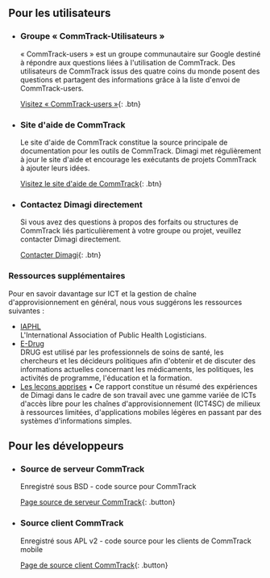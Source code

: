 ## Pour les utilisateurs

- ### Groupe « CommTrack-Utilisateurs »
  
  « CommTrack-users » est un groupe communautaire sur Google destiné à répondre aux questions liées à l'utilisation de CommTrack. Des utilisateurs de CommTrack issus des quatre coins du monde posent des questions et partagent des informations grâce à la liste d'envoi de CommTrack-users.
  
  [Visitez « CommTrack-users »](http://groups.google.com/group/commtrack-users){: .btn}
  
- ### Site d'aide de CommTrack
  
  Le site d'aide de CommTrack constitue la source principale de documentation pour les outils de CommTrack. Dimagi met régulièrement à jour le site d'aide et encourage les exécutants de projets CommTrack à ajouter leurs idées.
  
  [Visitez le site d'aide de CommTrack](http://confluence.dimagi.com/display/commtrack){: .btn}
  
- ### Contactez Dimagi directement
  
  Si vous avez des questions à propos des forfaits ou structures de CommTrack liés particulièrement à votre groupe ou projet, veuillez contacter Dimagi directement.
  
  [Contacter Dimagi](http://www.dimagi.com/collaborate/contact-us/){: .btn}


### Ressources supplémentaires

Pour en savoir davantage sur ICT et la gestion de chaîne d'approvisionnement en général, nous vous suggérons les ressources suivantes :

- [IAPHL](http://iaphl.org/)  
  L'International Association of Public Health Logisticians.
- [E-Drug](http://www.essentialdrugs.org/edrug/)  
  DRUG est utilisé par les professionnels de soins de santé, les chercheurs et les décideurs politiques afin d'obtenir et de discuter des informations actuelles concernant les médicaments, les politiques, les activités de programme, l'éducation et la formation.
- [Les leçons apprises](/static-resources/docs/LMIS/Lessons_Learned.pdf)
  •	Ce rapport constitue un résumé des expériences de Dimagi dans le cadre de son travail avec une gamme variée de ICTs d'accès libre pour les chaînes d'approvisionnement (ICT4SC) de milieux à ressources limitées, d'applications mobiles légères en passant par des systèmes d'informations simples.


## Pour les développeurs

- ### Source de serveur CommTrack

  Enregistré sous BSD - code source pour CommTrack

  [Page source de serveur CommTrack](https://github.com/dimagi/commcare-hq/tree/master/corehq/apps/commtrack){: .button}


- ### Source client CommTrack

  Enregistré sous APL v2 - code source pour les clients de CommTrack mobile

  [Page de source client CommTrack](https://bitbucket.org/commcare/commcare/){: .button}
